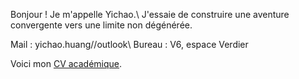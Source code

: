 Bonjour ! Je m'appelle Yichao.\\
J'essaie de construire une aventure convergente vers une limite non dégénérée.

Mail : yichao.huang//outlook\\
Bureau : V6, espace Verdier

 Voici mon [CV académique](docs/CV_fr.pdf).